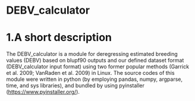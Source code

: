 # DEBV_calculator
# 1.A short description
The DEBV_calculator is a module for deregressing estimated breeding values (DEBV) based on blupf90 outputs and our defined dataset format (DEBV_calculator input format) using two former popular methods (Garrick et al. 2009; VanRaden et al. 2009) in Linux. The source codes of this module were written in python (by employing pandas, numpy, argparse, time, and sys libraries), and bundled by using pyinstaller (https://www.pyinstaller.org/).
